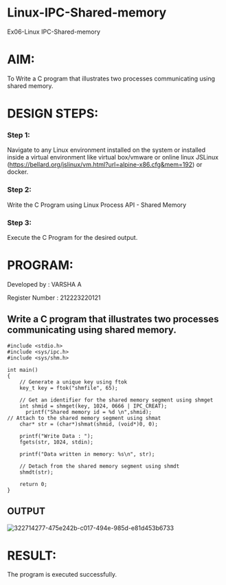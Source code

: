 # Linux-IPC-Shared-memory
Ex06-Linux IPC-Shared-memory

# AIM:
To Write a C program that illustrates two processes communicating using shared memory.

# DESIGN STEPS:

### Step 1:

Navigate to any Linux environment installed on the system or installed inside a virtual environment like virtual box/vmware or online linux JSLinux (https://bellard.org/jslinux/vm.html?url=alpine-x86.cfg&mem=192) or docker.

### Step 2:

Write the C Program using Linux Process API - Shared Memory

### Step 3:

Execute the C Program for the desired output. 

# PROGRAM:

Developed by : VARSHA A

Register Number : 212223220121

## Write a C program that illustrates two processes communicating using shared memory.
~~~
#include <stdio.h>
#include <sys/ipc.h>
#include <sys/shm.h>

int main()
{
	// Generate a unique key using ftok
	key_t key = ftok("shmfile", 65);

	// Get an identifier for the shared memory segment using shmget
	int shmid = shmget(key, 1024, 0666 | IPC_CREAT);
      printf("Shared memory id = %d \n",shmid);
// Attach to the shared memory segment using shmat
	char* str = (char*)shmat(shmid, (void*)0, 0);
	
    printf("Write Data : ");
	fgets(str, 1024, stdin);

	printf("Data written in memory: %s\n", str);

	// Detach from the shared memory segment using shmdt
	shmdt(str);

	return 0;
}
~~~



## OUTPUT



![322714277-475e242b-c017-494e-985d-e81d453b6733](https://github.com/04Varsha/Linux-IPC-Shared-memory/assets/149035374/de0b1d3f-e53d-44fa-8002-869bcb2dad1a)


# RESULT:
The program is executed successfully.
